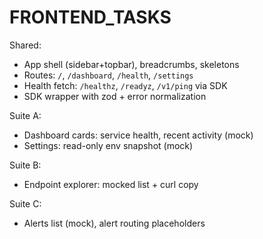 # FRONTEND_TASKS
Shared:
- App shell (sidebar+topbar), breadcrumbs, skeletons
- Routes: `/`, `/dashboard`, `/health`, `/settings`
- Health fetch: `/healthz`, `/readyz`, `/v1/ping` via SDK
- SDK wrapper with zod + error normalization

Suite A:
- Dashboard cards: service health, recent activity (mock)
- Settings: read-only env snapshot (mock)

Suite B:
- Endpoint explorer: mocked list + curl copy

Suite C:
- Alerts list (mock), alert routing placeholders
